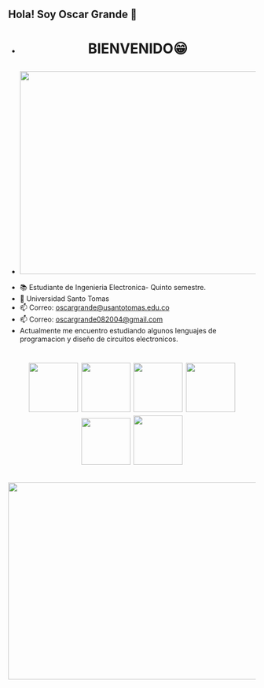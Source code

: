 ## Hola! Soy Oscar Grande  👋

- <h1 align="center"> BIENVENIDO😁</h1>
- <h2 align="center"><img width="668" height="412" src="https://github.com/user-attachments/assets/ced1fc09-5bae-48c4-9899-b8d3ca65aeb1" </h2 >
- 📚 Estudiante de Ingenieria Electronica- Quinto semestre.
- 🏫 Universidad Santo Tomas
- 📫 Correo: oscargrande@usantotomas.edu.co
- 📫 Correo: oscargrande082004@gmail.com
- Actualmente me encuentro estudiando algunos lenguajes de programacion y diseño de circuitos electronicos.
<h1 align= "center">
<img width="100" height= "100" src="https://everipedia-storage.s3.amazonaws.com/ProfilePicture/en/Proteus_Design_Suite__e15cfb/Proteus_Design_Suite_Atom_Logo.png__89899.png"/> 
<img width="100" height="100" src="https://logos-world.net/wp-content/uploads/2020/12/MATLAB-Logo-700x394.png" />
<img width="100" height="100" src="https://logos-world.net/wp-content/uploads/2023/02/JavaScript-Symbol.png"/>
<img width="100" height="100" src="https://tse2.mm.bing.net/th/id/OIP.gwQTXricDa5a7fYhnrF5vwHaEK?rs=1&pid=ImgDetMain&o=7&rm=3"/>
<img width="100" height="95" src="https://logospng.org/download/git/git-4096.png"/>
<img width="100" height="100" src="https://tse3.mm.bing.net/th/id/OIP.nxMiHOSvdEHRkqKH2qpnPQHaHa?rs=1&pid=ImgDetMain&o=7&rm=3"/>
</h1>
<h2 align="center">
<img width="800" height="400" src="https://media1.giphy.com/media/v1.Y2lkPTc5MGI3NjExeXBnYnppZDVsZWptOTRuZ2E4Znp2eGg2cG1jN2gxajFhdWhtdTNvYyZlcD12MV9pbnRlcm5hbF9naWZfYnlfaWQmY3Q9Zw/citBl9yPwnUOs/giphy.gif"/h2>
